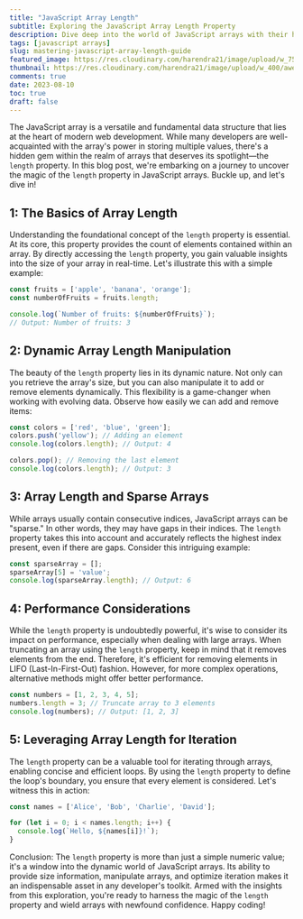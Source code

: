 ```yaml
---
title: "JavaScript Array Length"
subtitle: Exploring the JavaScript Array Length Property
description: Dive deep into the world of JavaScript arrays with their hidden gem—the dynamic length property. Learn how to manipulate arrays, optimize iteration, and uncover its magic for enhanced web development.
tags: [javascript arrays]
slug: mastering-javascript-array-length-guide
featured_image: https://res.cloudinary.com/harendra21/image/upload/w_750/awesome-blog/awesome-javascript/JavaScript_Array_Length_xo08p1.png
thumbnail: https://res.cloudinary.com/harendra21/image/upload/w_400/awesome-blog/awesome-javascript/JavaScript_Array_Length_xo08p1.png 
comments: true
date: 2023-08-10
toc: true
draft: false
---
```

The JavaScript array is a versatile and fundamental data structure that lies at the heart of modern web development. While many developers are well-acquainted with the array's power in storing multiple values, there's a hidden gem within the realm of arrays that deserves its spotlight—the `length` property. In this blog post, we're embarking on a journey to uncover the magic of the `length` property in JavaScript arrays. Buckle up, and let's dive in!

## 1: The Basics of Array Length

Understanding the foundational concept of the `length` property is essential. At its core, this property provides the count of elements contained within an array. By directly accessing the `length` property, you gain valuable insights into the size of your array in real-time. Let's illustrate this with a simple example:

```javascript
const fruits = ['apple', 'banana', 'orange'];
const numberOfFruits = fruits.length;

console.log(`Number of fruits: ${numberOfFruits}`);
// Output: Number of fruits: 3
```

## 2: Dynamic Array Length Manipulation

The beauty of the `length` property lies in its dynamic nature. Not only can you retrieve the array's size, but you can also manipulate it to add or remove elements dynamically. This flexibility is a game-changer when working with evolving data. Observe how easily we can add and remove items:

```javascript
const colors = ['red', 'blue', 'green'];
colors.push('yellow'); // Adding an element
console.log(colors.length); // Output: 4

colors.pop(); // Removing the last element
console.log(colors.length); // Output: 3
```

## 3: Array Length and Sparse Arrays

While arrays usually contain consecutive indices, JavaScript arrays can be "sparse." In other words, they may have gaps in their indices. The `length` property takes this into account and accurately reflects the highest index present, even if there are gaps. Consider this intriguing example:

```javascript
const sparseArray = [];
sparseArray[5] = 'value';
console.log(sparseArray.length); // Output: 6
```

## 4: Performance Considerations

While the `length` property is undoubtedly powerful, it's wise to consider its impact on performance, especially when dealing with large arrays. When truncating an array using the `length` property, keep in mind that it removes elements from the end. Therefore, it's efficient for removing elements in LIFO (Last-In-First-Out) fashion. However, for more complex operations, alternative methods might offer better performance.

```javascript
const numbers = [1, 2, 3, 4, 5];
numbers.length = 3; // Truncate array to 3 elements
console.log(numbers); // Output: [1, 2, 3]
```

## 5: Leveraging Array Length for Iteration

The `length` property can be a valuable tool for iterating through arrays, enabling concise and efficient loops. By using the `length` property to define the loop's boundary, you ensure that every element is considered. Let's witness this in action:

```javascript
const names = ['Alice', 'Bob', 'Charlie', 'David'];

for (let i = 0; i < names.length; i++) {
  console.log(`Hello, ${names[i]}!`);
}
```

Conclusion:
The `length` property is more than just a simple numeric value; it's a window into the dynamic world of JavaScript arrays. Its ability to provide size information, manipulate arrays, and optimize iteration makes it an indispensable asset in any developer's toolkit. Armed with the insights from this exploration, you're ready to harness the magic of the `length` property and wield arrays with newfound confidence. Happy coding!